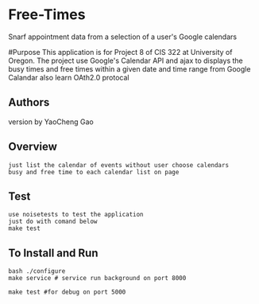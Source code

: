 # Free-Times
Snarf appointment data from a selection of a user's Google calendars 

#Purpose
This application is for Project 8 of CIS 322 at University of Oregon.
The project use Google's Calendar API and ajax to displays the 
busy times and free times within a given date and time range from Google Calandar
also learn OAth2.0 protocal

## Authors 
version by  YaoCheng Gao

## Overview
    just list the calendar of events without user choose calendars
    busy and free time to each calendar list on page
## Test
    use noisetests to test the application 
    just do with comand below
    make test

## To Install and Run
    bash ./configure
    make service # service run background on port 8000
    
    make test #for debug on port 5000

